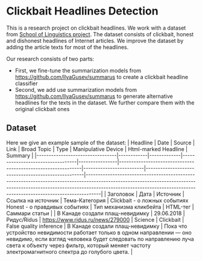 # Clickbait Headlines Detection

This is a research project on clickbait headlines. We work with a dataset from [School of Linguistics project](https://github.com/AlexanderOrloff/Pragmatic-mechanisms-of-manipulation-in-Russian-online-media-how-clickbait-works-or-does-not-). The dataset consists of clickbait, honest and dishonest headlines of Internet articles. We improve the dataset by adding the article texts for most of the headlines.

Our research consists of two parts:
* First, we fine-tune the summarization models from https://github.com/IlyaGusev/summarus to create a clickbait headline classifier
* Second, we add use summarization models from https://github.com/IlyaGusev/summarus to generate alternative headlines for the texts in the dataset. We further compare them with the original clickbait ones


## Dataset
Here we give an example sample of the dataset:
| Headline                        | Date       | Source      | Link                             | Broad Topic    | Type                                                         | Manipulative Device     | Html-marked Headline                               | Summary                                                                                                                                                                                                                                        |
|---------------------------------|------------|-------------|----------------------------------|----------------|--------------------------------------------------------------|-------------------------|----------------------------------------------------|------------------------------------------------------------------------------------------------------------------------------------------------------------------------------------------------------------------------------------------------|
| Заголовок                       | Дата       | Источник    | Ссылка на источник               | Тема-Категория | Clickbait - о ложных событиях  Honest - о правдивых событиях | Тип механизма кликбейта | HTML-тег                                           | Саммари статьи                                                                                                                                                                                                                                 |
| В Канаде создали плащ-невидимку | 29.06.2018 | Ридуc/Ridus | https://www.ridus.ru/news/279000 | Science        | Clickbait                                                    | False quality inference | В Канаде <trigger>создали</trigger> плащ-невидимку | Пока что устройство невидимости работает только в одном направлении — оно невидимо, если взгляд человека будет следовать по направлению луча света к объекту через фильтр, который меняет частоту электромагнитного спектра до голубого цвета. |
